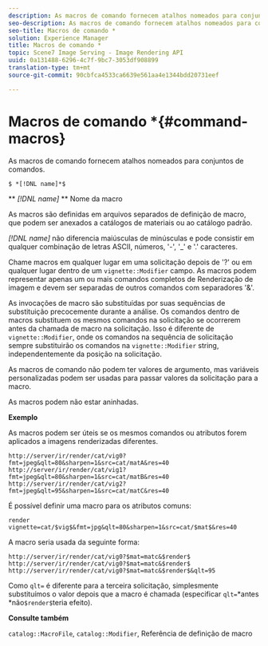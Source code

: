 ```yaml
---
description: As macros de comando fornecem atalhos nomeados para conjuntos de comandos.
seo-description: As macros de comando fornecem atalhos nomeados para conjuntos de comandos.
seo-title: Macros de comando *
solution: Experience Manager
title: Macros de comando *
topic: Scene7 Image Serving - Image Rendering API
uuid: 0a131488-6296-4c7f-9bc7-3053df908899
translation-type: tm+mt
source-git-commit: 90cbfca4533ca6639e561aa4e1344bdd20731eef

---
```



# Macros de comando *{#command-macros}

As macros de comando fornecem atalhos nomeados para conjuntos de comandos.

`$ *[!DNL name]*$`

** *[!DNL name]* ** Nome da macro

As macros são definidas em arquivos separados de definição de macro, que podem ser anexados a catálogos de materiais ou ao catálogo padrão.

*[!DNL name]* não diferencia maiúsculas de minúsculas e pode consistir em qualquer combinação de letras ASCII, números, &#39;-&#39;, &#39;_&#39; e &#39;.&#39; caracteres.

Chame macros em qualquer lugar em uma solicitação depois de &#39;?&#39; ou em qualquer lugar dentro de um `vignette::Modifier` campo. As macros podem representar apenas um ou mais comandos completos de Renderização de imagem e devem ser separadas de outros comandos com separadores &#39;&amp;&#39;.

As invocações de macro são substituídas por suas sequências de substituição precocemente durante a análise. Os comandos dentro de macros substituem os mesmos comandos na solicitação se ocorrerem antes da chamada de macro na solicitação. Isso é diferente de `vignette::Modifier`, onde os comandos na sequência de solicitação sempre substituirão os comandos na `vignette::Modifier` string, independentemente da posição na solicitação.

As macros de comando não podem ter valores de argumento, mas variáveis personalizadas podem ser usadas para passar valores da solicitação para a macro.

As macros podem não estar aninhadas.

**Exemplo**

As macros podem ser úteis se os mesmos comandos ou atributos forem aplicados a imagens renderizadas diferentes.

`http://server/ir/render/cat/vig0?fmt=jpeg&qlt=80&sharpen=1&src=cat/matA&res=40 http://server/ir/render/cat/vig1?fmt=jpeg&qlt=80&sharpen=1&src=cat/matB&res=40 http://server/ir/render/cat/vig2?fmt=jpeg&qlt=95&sharpen=1&src=cat/matC&res=40`

É possível definir uma macro para os atributos comuns:

`render vignette=cat/$vig$&fmt=jpg&qlt=80&sharpen=1&src=cat/$mat$&res=40`

A macro seria usada da seguinte forma:

`http://server/ir/render/cat/vig0?$mat=matc&$render$ http://server/ir/render/cat/vig0?$mat=matc&$render$ http://server/ir/render/cat/vig0?$mat=matc&$render$&qlt=95`

Como `qlt=` é diferente para a terceira solicitação, simplesmente substituímos o valor depois que a macro é chamada (especificar `qlt=`*antes *não`$render$`teria efeito).

**Consulte também**

`catalog::MacroFile`, `catalog::Modifier`, Referência de definição de macro

<!--<a id="section_297B7FCB285F4891AA76DF8393089931"></a>-->

